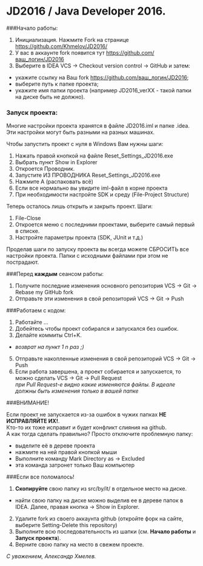 # JD2016 / Java Developer 2016.

###Начало работы:

1. Инициализация. Нажмите Fork на странице https://github.com/Khmelov/JD2016/
2. У вас в аккаунте fork появится тут  https://github.com/ваш_логин/JD2016
3. Выберите в IDEA VCS -> Checkout version control -> GitHub и затем:
 * укажите ссылку на Ваш fork https://github.com/ваш_логин/JD2016;
 * выберите путь к папке проекта;
 * укажите имя папки проекта (например JD2016_verXX - такой папки на диске быть не должно).

### Запуск проекта:
Многие настройки проекта хранятся в файле JD2016.iml и папке .idea.
Эти настройки могут быть разными на разных машинах.

Чтобы запустить проект с нуля в Windows Вам нужны шаги:

1. Нажать правой кнопкой на файле Reset_Settings_JD2016.exe
2. Выбрать пункт Show in Explorer
3. Откроется Проводник.
4. Запустите ИЗ ПРОВОДНИКА Reset_Settings_JD2016.exe
5. Нажмите A (распаковать всё)
6. Если все нормально вы увидите iml-файл в корне проекта
7. При необходимости настройте SDK и среду (File-Project Structure)

Теперь осталось лишь открыть и закрыть проект. Шаги:

1. File-Close
2. Откроется меню с последними проектами, выберите самый первый в списке.
3. Настройте параметры проекта (SDK, JUnit и т.д.)

Проделав шаги по запуску проекта вы всегда можете СБРОСИТЬ все настройки проекта.
Папки с исходными файлами при этом не пострадают.

###Перед **каждым** сеансом работы:

1. Получите последние изменения основного репозитория VCS -> Git -> Rebase my GitHub fork
2. Отправьте эти изменения в свой репозиторий VCS -> Git -> Push
 
###Работаем с кодом:

1. Работайте ...
2. Добейтесь чтобы проект собирался и запускался без ошибок.
3. Делайте коммиты Ctrl+K.
 * _возврат на пункт 1  n раз ;)_
5. Отправьте накопленные изменения в свой репозиторий VCS -> Git -> Push
6. Если работа завершена, а проект собирается и запускается, то можно сделать VCS -> Git -> Pull Request
<br>_при Pull Request-е видно какие изменяются файлы. В идеале должны быть изменения только в вашей папке_

###ВНИМАНИЕ! 

Если проект не запускается из-за ошибок в чужих папках **НЕ ИСПРАВЛЯЙТЕ ИХ!**. 
<br>Кто-то их тоже исправит и будет конфликт слияния на github.
<br>А как тогда сделать правильно? Просто отключите проблемную папку:
* выделите её в дереве проекта
* нажмите на ней правой кнопкой мыши
* Выполните команду Mark Directory as -> Excluded
* эта команда затронет только Ваш компьютер
 
###Если все поломалось! 

1. **Скопируйте** свою папку из src/by/it/ в отдельное место на диске.
 * найти свою папку на диске можно выделив ее в дереве папок в IDEA. Далее, правая кнопка -> Show in Explorer. 
2. Удалите fork из своего аккаунта github (откройте форк на сайте, выберите Setting-Delete this repository)
3. Выполните всю последовательность из шапки (см. <b>Начало работы</b> и <b>Запуск проекта</b>).
4. Верните свою папку на место в свежем проекте.

_С уважением, Александр Хмелев._

